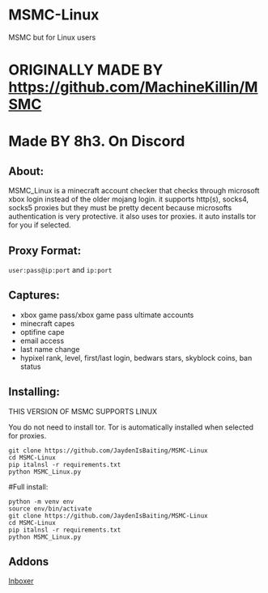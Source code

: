 # MSMC-Linux
MSMC but for Linux users

# ORIGINALLY MADE BY https://github.com/MachineKillin/MSMC
# Made BY 8h3. On Discord

## About:
MSMC_Linux is a minecraft account checker that checks through microsoft xbox login instead of the older mojang login.
it supports http(s), socks4, socks5 proxies but they must be pretty decent because microsofts authentication is very protective. it also uses tor proxies. it auto installs tor for you if selected.

## Proxy Format:
`user:pass@ip:port` and `ip:port`


## Captures:
- xbox game pass/xbox game pass ultimate accounts
- minecraft capes
- optifine cape
- email access
- last name change
- hypixel rank, level, first/last login, bedwars stars, skyblock coins, ban status

## Installing:
THIS VERSION OF MSMC SUPPORTS LINUX


You do not need to install tor. Tor is automatically installed when selected for proxies.

```
git clone https://github.com/JaydenIsBaiting/MSMC-Linux
cd MSMC-Linux
pip italnsl -r requirements.txt
python MSMC_Linux.py
```

#Full install:

```
python -m venv env
source env/bin/activate
git clone https://github.com/JaydenIsBaiting/MSMC-Linux
cd MSMC-Linux
pip italnsl -r requirements.txt
python MSMC_Linux.py
```

## Addons
[Inboxer](https://github.com/PgerTools/MSMC-Inbox)

